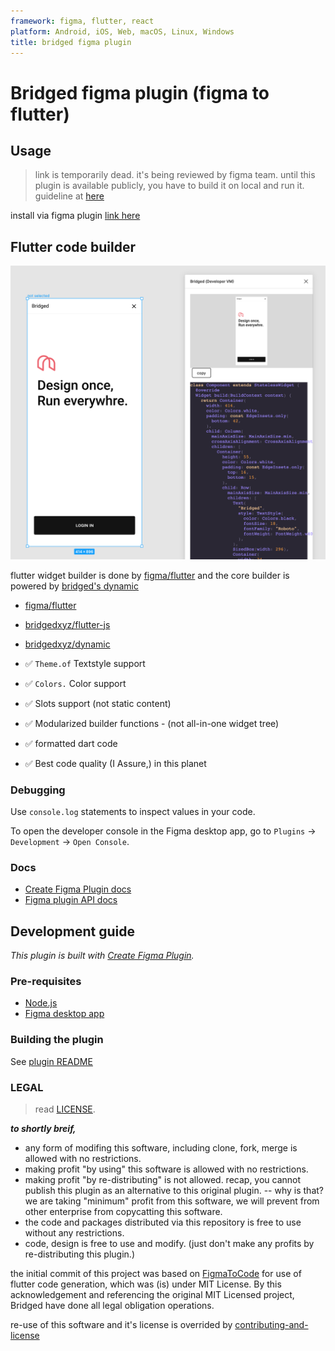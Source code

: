```yaml
---
framework: figma, flutter, react
platform: Android, iOS, Web, macOS, Linux, Windows
title: bridged figma plugin
---
```


  <meta name="description" content="generate flutter code from figma">
  <meta name="title" content="bridged figma plugin. figma to flutter code exporter">

# Bridged figma plugin (figma to flutter)


## Usage

> link is temporarily dead. it's being reviewed by figma team. until this plugin is available publicly, you have to build it on local and run it. guideline at [here](/plugin)


install via figma plugin [link here](https://www.figma.com/community/plugin/890215203225987901/Bridged)


## Flutter code builder



![](doc/images/plugin-flutter-example.png)



flutter widget builder is done by [figma/flutter](/flutter) and the core builder is powered by [bridged's dynamic](https://github.com/bridgedxyz/dynamic)
- [figma/flutter](/flutter)
- [bridgedxyz/flutter-js](https://github.com/bridgedxyz/flutter-js)
- [bridgedxyz/dynamic](https://github.com/bridgedxyz/dynamic)


- ✅ `Theme.of` Textstyle support
- ✅ `Colors.` Color support
- ✅ Slots support (not static content)
- ✅ Modularized builder functions - (not all-in-one widget tree)
- ✅ formatted dart code
- ✅ Best code quality (I Assure,) in this planet


### Debugging

Use `console.log` statements to inspect values in your code.

To open the developer console in the Figma desktop app, go to `Plugins` → `Development` → `Open Console`.

### Docs

- [Create Figma Plugin docs](https://github.com/yuanqing/create-figma-plugin#docs)
- [Figma plugin API docs](https://figma.com/plugin-docs/api/)



## Development guide

*This plugin is built with [Create Figma Plugin](https://github.com/yuanqing/create-figma-plugin).*

### Pre-requisites

- [Node.js](https://nodejs.org/)
- [Figma desktop app](https://figma.com/downloads/)

### Building the plugin

See [plugin README](/plugin/README.md)




### LEGAL
> read [LICENSE](./LICENSE).

***to shortly breif,***
- any form of modifing this software, including clone, fork, merge is allowed with no restrictions.
- making profit "by using" this software is allowed with no restrictions.
- making profit "by re-distributing" is not allowed. recap, you cannot publish this plugin as an alternative to this original plugin.
-- why is that? we are taking "minimum" profit from this software, we will prevent from other enterprise from copycatting this software.
- the code and packages distributed via this repository is free to use without any restrictions.
- code, design is free to use and modify. (just don't make any profits by re-distributing this plugin.)


the initial commit of this project was based on [FigmaToCode](https://github.com/bernaferrari/FigmaToCode) for use of flutter code generation, which was (is) under MIT License. By this acknowledgement and referencing the original MIT Licensed project, Bridged have done all legal obligation operations.

re-use of this software and it's license is overrided by [contributing-and-license](https://github.com/bridgedxyz/contributing-and-license)
